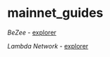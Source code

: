 # mainnet_guides
*BeZee* - [explorer](https://explorer.thesilverfox.pro/beezee/staking/bzevaloper1gql0uq5lsx5phh4jghucu8n0x82y5882ypgj9m)

*Lambda Network* - [explorer](https://explorer.nodestake.top/lambda/staking/lambvaloper1xmuhqu8ayffx6jyg6sa3lqv6ldz3v7c2lgxgl7)
